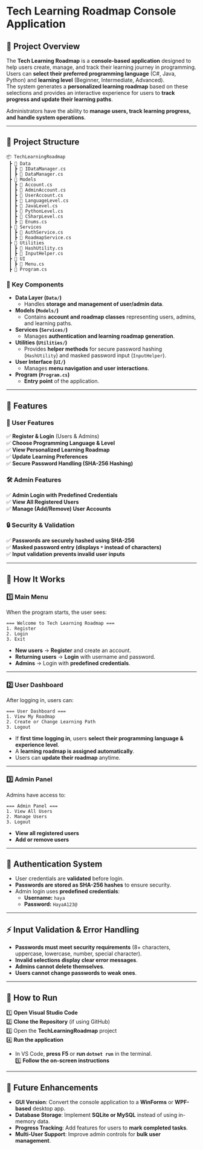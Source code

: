 
# **Tech Learning Roadmap Console Application**  

## **📌 Project Overview**  
The **Tech Learning Roadmap** is a **console-based application** designed to help users create, manage, and track their learning journey in programming.  
Users can **select their preferred programming language** (C#, Java, Python) and **learning level** (Beginner, Intermediate, Advanced).  
The system generates a **personalized learning roadmap** based on these selections and provides an interactive experience for users to **track progress and update their learning paths**.  

Administrators have the ability to **manage users, track learning progress, and handle system operations**.

---

## **📂 Project Structure**  
```
📦 TechLearningRoadmap  
 ┣ 📂 Data  
 ┃ ┣ 📜 IDataManager.cs  
 ┃ ┣ 📜 DataManager.cs  
 ┣ 📂 Models  
 ┃ ┣ 📜 Account.cs  
 ┃ ┣ 📜 AdminAccount.cs  
 ┃ ┣ 📜 UserAccount.cs  
 ┃ ┣ 📜 LanguageLevel.cs  
 ┃ ┣ 📜 JavaLevel.cs  
 ┃ ┣ 📜 PythonLevel.cs  
 ┃ ┣ 📜 CSharpLevel.cs  
 ┃ ┣ 📜 Enums.cs  
 ┣ 📂 Services  
 ┃ ┣ 📜 AuthService.cs  
 ┃ ┣ 📜 RoadmapService.cs  
 ┣ 📂 Utilities  
 ┃ ┣ 📜 HashUtility.cs  
 ┃ ┣ 📜 InputHelper.cs  
 ┣ 📂 UI  
 ┃ ┣ 📜 Menu.cs  
 ┣ 📜 Program.cs  
```

### **🔹 Key Components**
- **Data Layer (`Data/`)**  
  - Handles **storage and management of user/admin data**.  
- **Models (`Models/`)**  
  - Contains **account and roadmap classes** representing users, admins, and learning paths.  
- **Services (`Services/`)**  
  - Manages **authentication and learning roadmap generation**.  
- **Utilities (`Utilities/`)**  
  - Provides **helper methods** for secure password hashing (`HashUtility`) and masked password input (`InputHelper`).  
- **User Interface (`UI/`)**  
  - Manages **menu navigation and user interactions**.  
- **Program (`Program.cs`)**  
  - **Entry point** of the application.

---

## **🚀 Features**  

### **👤 User Features**  
✅ **Register & Login** (Users & Admins)  
✅ **Choose Programming Language & Level**  
✅ **View Personalized Learning Roadmap**  
✅ **Update Learning Preferences**  
✅ **Secure Password Handling (SHA-256 Hashing)**  

### **🛠 Admin Features**  
✅ **Admin Login with Predefined Credentials**  
✅ **View All Registered Users**  
✅ **Manage (Add/Remove) User Accounts**  

### **🔒 Security & Validation**  
✅ **Passwords are securely hashed using SHA-256**  
✅ **Masked password entry (displays `*` instead of characters)**  
✅ **Input validation prevents invalid user inputs**  

---

## **📌 How It Works**

### **1️⃣ Main Menu**
When the program starts, the user sees:
```
=== Welcome to Tech Learning Roadmap ===
1. Register
2. Login
3. Exit
```
- **New users** → **Register** and create an account.  
- **Returning users** → **Login** with username and password.  
- **Admins** → Login with **predefined credentials**.

---

### **2️⃣ User Dashboard**
After logging in, users can:
```
=== User Dashboard ===
1. View My Roadmap
2. Create or Change Learning Path
3. Logout
```
- If **first time logging in**, users **select their programming language & experience level**.  
- A **learning roadmap is assigned automatically**.  
- Users can **update their roadmap** anytime.

---

### **3️⃣ Admin Panel**
Admins have access to:
```
=== Admin Panel ===
1. View All Users
2. Manage Users
3. Logout
```
- **View all registered users**  
- **Add or remove users**  

---

## **🔑 Authentication System**
- User credentials are **validated** before login.  
- **Passwords are stored as SHA-256 hashes** to ensure security.  
- Admin login uses **predefined credentials**:  
  - **Username:** `haya`  
  - **Password:** `HayaA123@`  

---

## **⚡ Input Validation & Error Handling**
- **Passwords must meet security requirements** (8+ characters, uppercase, lowercase, number, special character).  
- **Invalid selections display clear error messages**.  
- **Admins cannot delete themselves**.  
- **Users cannot change passwords to weak ones**.  

---

## **📌 How to Run**
1️⃣ **Open Visual Studio Code**  
2️⃣ **Clone the Repository** (if using GitHub)  
3️⃣ Open the **TechLearningRoadmap** project  
4️⃣ **Run the application**  
   - In VS Code, **press F5** or **run `dotnet run`** in the terminal.  
5️⃣ **Follow the on-screen instructions**  

---

## **🌟 Future Enhancements**
- **GUI Version**: Convert the console application to a **WinForms** or **WPF-based** desktop app.  
- **Database Storage**: Implement **SQLite or MySQL** instead of using in-memory data.  
- **Progress Tracking**: Add features for users to **mark completed tasks**.  
- **Multi-User Support**: Improve admin controls for **bulk user management**.  



